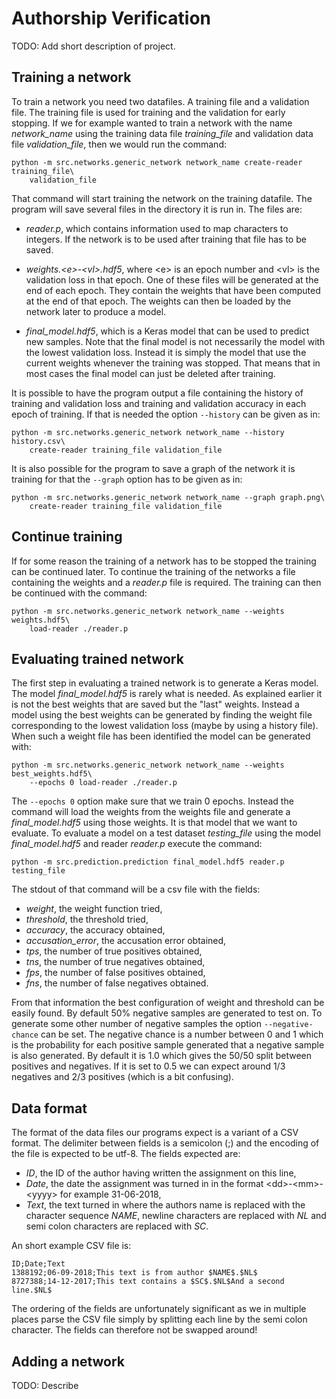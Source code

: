 # Authorship Verification

TODO: Add short description of project.

## Training a network

To train a network you need two datafiles. A training file and a validation
file. The training file is used for training and the validation for early
stopping. If we for example wanted to train a network with the name
*network_name* using the training data file *training_file* and validation
data file *validation_file*, then we would run the command:

```
python -m src.networks.generic_network network_name create-reader training_file\
    validation_file
```

That command will start training the network on the training datafile. The
program will save several files in the directory it is run in. The files are:

 * *reader.p*, which contains information used to map characters to integers.
   If the network is to be used after training that file has to be saved.

 * *weights.\<e\>-\<vl\>.hdf5*, where \<e\> is an epoch number and \<vl\> is the
   validation loss in that epoch. One of these files will be generated at the
   end of each epoch. They contain the weights that have been computed at the
   end of that epoch. The weights can then be loaded by the network later to
   produce a model.

 * *final_model.hdf5*, which is a Keras model that can be used to predict new
   samples. Note that the final model is not necessarily the model with the
   lowest validation loss. Instead it is simply the model that use the current
   weights whenever the training was stopped. That means that in most cases the
   final model can just be deleted after training.

It is possible to have the program output a file containing the history of
training and validation loss and training and validation accuracy in each epoch
of training. If that is needed the option `--history` can be given as in:

```
python -m src.networks.generic_network network_name --history history.csv\
    create-reader training_file validation_file
```

It is also possible for the program to save a graph of the network it is
training for that the `--graph` option has to be given as in:

```
python -m src.networks.generic_network network_name --graph graph.png\
    create-reader training_file validation_file
```

## Continue training

If for some reason the training of a network has to be stopped the training can
be continued later. To continue the training of the networks a file containing
the weights and a *reader.p* file is required. The training can then be
continued with the command:

```
python -m src.networks.generic_network network_name --weights weights.hdf5\
    load-reader ./reader.p
```

## Evaluating trained network

The first step in evaluating a trained network is to generate a Keras model.
The model *final_model.hdf5* is rarely what is needed. As explained earlier it
is not the best weights that are saved but the "last" weights. Instead a model
using the best weights can be generated by finding the weight file corresponding
to the lowest validation loss (maybe by using a history file). When such a
weight file has been identified the model can be generated with:

```
python -m src.networks.generic_network network_name --weights best_weights.hdf5\
    --epochs 0 load-reader ./reader.p
```

The `--epochs 0` option make sure that we train 0 epochs. Instead the command
will load the weights from the weights file and generate a *final_model.hdf5*
using those weights. It is that model that we want to evaluate. To evaluate a
model on a test dataset *testing_file* using the model *final_model.hdf5* and
reader *reader.p* execute the command:

```
python -m src.prediction.prediction final_model.hdf5 reader.p testing_file
```

The stdout of that command will be a csv file with the fields:

 * *weight*, the weight function tried,
 * *threshold*, the threshold tried,
 * *accuracy*, the accuracy obtained,
 * *accusation_error*, the accusation error obtained,
 * *tps*, the number of true positives obtained,
 * *tns*, the number of true negatives obtained,
 * *fps*, the number of false positives obtained,
 * *fns*, the number of false negatives obtained.

From that information the best configuration of weight and threshold can be
easily found. By default 50% negative samples are generated to test on. To
generate some other number of negative samples the option `--negative-chance`
can be set. The negative chance is a number between 0 and 1 which is the
probability for each positive sample generated that a negative sample is also
generated. By default it is 1.0 which gives the 50/50 split between positives
and negatives. If it is set to 0.5 we can expect around 1/3 negatives and 2/3
positives (which is a bit confusing).

## Data format

The format of the data files our programs expect is a variant of a CSV format.
The delimiter between fields is a semicolon (;) and the encoding of the file is
expected to be utf-8. The fields expected are:

 * *ID*, the ID of the author having written the assignment on this line,
 * *Date*, the date the assignment was turned in in the format
   \<dd\>-\<mm\>-\<yyyy\> for example 31-06-2018,
 * *Text*, the text turned in where the authors name is replaced with the
   character sequence $NAME$, newline characters are replaced with $NL$ and
   semi colon characters are replaced with $SC$.

An short example CSV file is:

```
ID;Date;Text
1388192;06-09-2018;This text is from author $NAME$.$NL$
8727388;14-12-2017;This text contains a $SC$.$NL$And a second line.$NL$
```

The ordering of the fields are unfortunately significant as we in multiple
places parse the CSV file simply by splitting each line by the semi colon
character. The fields can therefore not be swapped around!

## Adding a network

TODO: Describe
